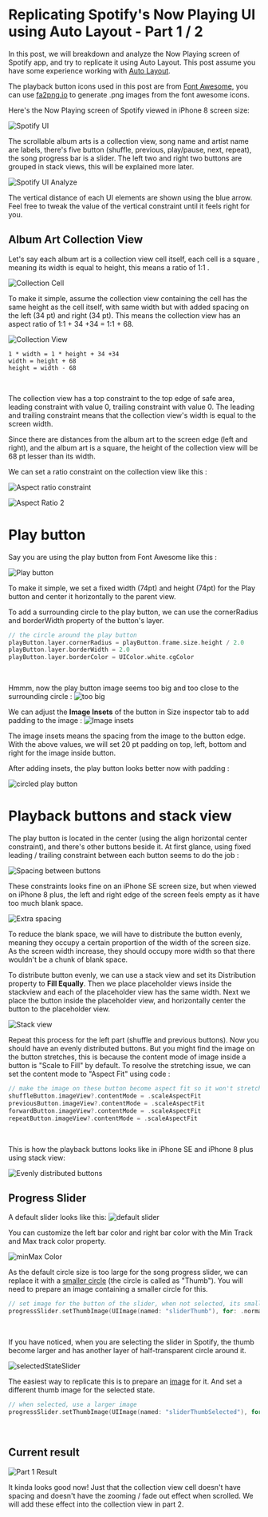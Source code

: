 # Replicating Spotify's Now Playing UI using Auto Layout - Part 1 / 2

In this post, we will breakdown and analyze the Now Playing screen of Spotify app, and try to replicate it  using Auto Layout. This post assume you have some experience working with [Auto Layout](https://fluffy.es/making-sense-of-auto-layout/). 

The playback button icons used in this post are from [Font Awesome](https://fontawesome.com), you can use [fa2png.io](http://fa2png.io) to generate .png images from the font awesome icons.



Here's the Now Playing screen of Spotify viewed in iPhone 8 screen size: 

![Spotify UI](https://iosimage.s3.amazonaws.com/2018/24-spotify/spotifyUI.png)



The scrollable album arts is a collection view, song name and artist name are labels, there's five button (shuffle, previous, play/pause, next, repeat), the song progress bar is a slider. The left two and right two buttons are grouped in stack views, this will be explained more later. 



![Spotify UI Analyze](https://iosimage.s3.amazonaws.com/2018/24-spotify/spotifyAnalyze.png)



The vertical distance of each UI elements are shown using the blue arrow. Feel free to tweak the value of the vertical constraint until it feels right for you.


## Album Art Collection View

Let's say each album art is a collection view cell itself, each cell is a square , meaning its width is equal to height, this means a ratio of 1:1 .

![Collection Cell](https://iosimage.s3.amazonaws.com/2018/24-spotify/collectionCell.png)



To make it simple, assume the collection view containing the cell has the same height as the cell itself, with same width but with added spacing on the left (34 pt) and right (34 pt). This means the collection view has an aspect ratio of 1:1 + 34 +34 = 1:1 + 68.

![Collection View](https://iosimage.s3.amazonaws.com/2018/24-spotify/collectionView.png)



```
1 * width = 1 * height + 34 +34
width = height + 68
height = width - 68
```

<br>

The collection view has a top constraint to the top edge of safe area, leading constraint with value 0, trailing constraint with value 0. The leading and trailing constraint means that the collection view's width is equal to the screen width.



Since there are distances from the album art to the screen edge (left and right), and the album art is a square, the height of the collection view will be 68 pt lesser than its width.



We can set a ratio constraint on the collection view like this :  

![Aspect ratio constraint](https://iosimage.s3.amazonaws.com/2018/24-spotify/aspectRatio1.png)



![Aspect Ratio 2](https://iosimage.s3.amazonaws.com/2018/24-spotify/aspectRatio2.png)







# Play button

Say you are using the play button from Font Awesome like this :  

![Play button](https://iosimage.s3.amazonaws.com/2018/24-spotify/playButton.png)



To make it simple, we set a fixed width (74pt) and height (74pt) for the Play button and center it horizontally to the parent view.



To add a surrounding circle to the play button, we can use the cornerRadius and borderWidth property of the button's layer.

```swift
// the circle around the play button
playButton.layer.cornerRadius = playButton.frame.size.height / 2.0
playButton.layer.borderWidth = 2.0
playButton.layer.borderColor = UIColor.white.cgColor
```

<br>

Hmmm, now the play button image seems too big and too close to the surrounding circle :
![too big](https://iosimage.s3.amazonaws.com/2018/24-spotify/tooBig.png)



We can adjust the **Image Insets** of the button in Size inspector tab to add padding to the image : 
![Image insets](https://iosimage.s3.amazonaws.com/2018/24-spotify/imageInsets.png)



The image insets means the spacing from the image to the button edge. With the above values, we will set 20 pt padding on top, left, bottom and right for the image inside button.



After adding insets, the play button looks better now with padding :

![circled play button](https://iosimage.s3.amazonaws.com/2018/24-spotify/circledPlayButton.png)



# Playback buttons and stack view

The play button is located in the center (using the align horizontal center constraint), and there's other buttons beside it. At first glance, using fixed leading / trailing constraint between each button seems to do the job : 

![Spacing between buttons](https://iosimage.s3.amazonaws.com/2018/24-spotify/spacing.png)



These constraints looks fine on an iPhone SE screen size, but when viewed on iPhone 8 plus, the left and right edge of the screen feels empty as it have too much blank space.

![Extra spacing](https://iosimage.s3.amazonaws.com/2018/24-spotify/extraSpacing.png)



To reduce the blank space, we will have to distribute the button evenly, meaning they occupy a certain proportion of the width of the screen size. As the screen width increase, they should occupy more width so that there wouldn't be a chunk of blank space.




To distribute button evenly, we can use a stack view and set its Distribution property to **Fill Equally**. Then we place placeholder views inside the stackview and each of the placeholder view has the same width. Next we place the button inside the placeholder view, and horizontally center the button to the placeholder view.

![Stack view](https://iosimage.s3.amazonaws.com/2018/24-spotify/buttonStackView.png)



Repeat this process for the left part (shuffle and previous buttons). Now you should have an evenly distributed buttons. But you might find the image on the button stretches, this is because the content mode of image inside a button is "Scale to Fill" by default. To resolve the stretching issue, we can set the content mode to "Aspect Fit" using code :

```swift
// make the image on these button become aspect fit so it won't stretch
shuffleButton.imageView?.contentMode = .scaleAspectFit
previousButton.imageView?.contentMode = .scaleAspectFit
forwardButton.imageView?.contentMode = .scaleAspectFit
repeatButton.imageView?.contentMode = .scaleAspectFit
```

<br>



This is how the playback buttons looks like in iPhone SE and iPhone 8 plus using stack view:  

![Evenly distributed buttons](https://iosimage.s3.amazonaws.com/2018/24-spotify/buttonsCompare.png)



## Progress Slider

A default slider looks like this: 
![default slider](https://iosimage.s3.amazonaws.com/2018/24-spotify/defaultSlider.png)



You can customize the left bar color and right bar color with the Min Track and Max track color property.

![minMax Color](https://iosimage.s3.amazonaws.com/2018/24-spotify/minMaxColor.png)



As the default circle size is too large for the song progress slider, we can replace it with a [smaller circle](https://iosimage.s3.amazonaws.com/2018/24-spotify/sliderThumb.png) (the circle is called as "Thumb"). You will need to prepare an image containing a smaller circle for this.

```swift
// set image for the button of the slider, when not selected, its small
progressSlider.setThumbImage(UIImage(named: "sliderThumb"), for: .normal)
```

<br>



If you have noticed, when you are selecting the slider in Spotify, the thumb become larger and has another layer of half-transparent circle around it. 

![selectedStateSlider](https://iosimage.s3.amazonaws.com/2018/24-spotify/selectedState.png)


The easiest way to replicate this is to prepare an [image](https://iosimage.s3.amazonaws.com/2018/24-spotify/sliderThumbSelected.png) for it. And set a different thumb image for the selected state.

```swift
// when selected, use a larger image
progressSlider.setThumbImage(UIImage(named: "sliderThumbSelected"), for: .highlighted)
```

<br>



## Current result

![Part 1 Result](https://iosimage.s3.amazonaws.com/2018/24-spotify/part1result.png)

It kinda looks good now! Just that the collection view cell doesn't have spacing and doesn't have the zooming / fade out effect when scrolled. We will add these effect into the collection view in part 2.
